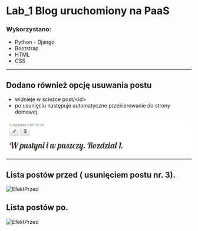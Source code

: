 # Lab_1 Blog uruchomiony na PaaS

### Wykorzystano:
* Python - Django
* Bootstrap
* HTML
* CSS

***

## Dodano również opcję usuwania postu
* widnieje w scieżce post/&lt;id&gt;
* po usunięciu następuje automatyczne przekierowanie do strony domowej

![Usuwanie](md_img/delete.png)
***
## Lista postów przed ( usunięciem postu nr. 3).
![EfektPrzed](md_img/post_3.png)
## Lista postów po.
![EfektPrzed](md_img/post_3_del.png)

